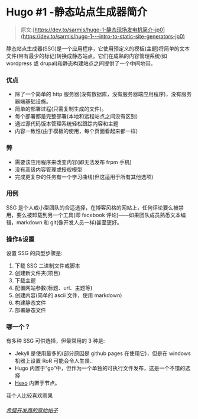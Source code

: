 # Hugo #1 -静态站点生成器简介

> 原文:[https://dev.to/sarmis/hugo-1-静态现场发电机简介-jp0](https://dev.to/sarmis/hugo-1---intro-to-static-site-generators-jp0)

静态站点生成器(SSG)是一个应用程序，它使用预定义的模板(主题)将简单的文本文件(带有最少的标记)转换成静态站点。它们在成熟的内容管理系统(如 wordpress 或 drupal)和静态构建站点之间提供了一个中间地带。

### 优点

*   除了一个简单的 http 服务器(没有数据库，没有服务器端应用程序)，没有服务器端基础设施。
*   简单的部署过程(只需复制生成的文件)。
*   每个部署都是完整部署(本地和远程站点之间没有区别)
*   通过源代码版本管理系统轻松跟踪内容和主题
*   内容一致性(由于模板的使用，每个页面看起来都一样)

### 弊

*   需要该应用程序来改变内容(即无法发布 frpm 手机)
*   没有高级内容管理或授权模型
*   完成更复杂的任务有一个学习曲线(但这适用于所有其他选项)

### 用例

SSG 是个人或小型团队的合适选择，在博客风格的网站上，任何评论要么被禁用，要么被卸载到另一个工具(即 facebook 评论)——如果团队成员熟悉文本编辑，markdown 和 git(像开发人员一样)甚至更好。

### 操作&设置

设置 SSG 的典型步骤是:

1.  下载 SSG 二进制文件或脚本
2.  创建新文件夹(项目)
3.  下载主题
4.  配置网站参数(标题、url、主题等)
5.  创建内容(简单的 ascii 文件，使用 markdown)
6.  构建静态文件
7.  部署静态文件

### 哪一个？

有多种 SSG 可供选择，但最常用的 3 种是:

*   Jekyll 是使用最多的(部分原因是 github pages 在使用它)，但是在 windows 机器上设置 RoR 可能会令人生畏..
*   Hugo 内置于“go”中，但作为一个单独的可执行文件发布，这是一个不错的选择
*   [Hexo](https://hexo.io/) 内置于节点。

我个人比较喜欢雨果

###### [希腊开发商的原始帖子](https://greekdeveloper.com/2018/static-site-generators/)